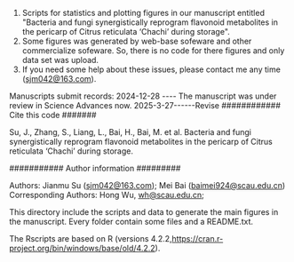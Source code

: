 1. Scripts for statistics and plotting figures in our manuscript entitled "Bacteria and fungi synergistically reprogram 
   flavonoid metabolites in the pericarp of Citrus reticulata ‘Chachi’ during storage".
2. Some figures was generated by web-base sofeware and other commercialize sofeware. So, there is no code for there
  figures and only data set was upload.
4. If you need some help about these issues, please contact me any time (sjm042@163.com). 

Manuscripts submit records:
2024-12-28 ---- The manuscript was under review in Science Advances now. 
2025-3-27------Revise
############ Cite this code #######

Su, J., Zhang, S., Liang, L., Bai, H., Bai, M. et al. Bacteria and fungi synergistically reprogram flavonoid metabolites 
in the pericarp of Citrus reticulata ‘Chachi’ during storage. 

########### Author information #########

Authors: Jianmu Su (sjm042@163.com);  Mei Bai (baimei924@scau.edu.cn)
Corresponding Authors:  Hong Wu, wh@scau.edu.cn;

This directory include the scripts and data to generate the main figures in the manuscript. Every folder contain some 
files and a README.txt. 

The Rscripts are based on R (versions 4.2.2,https://cran.r-project.org/bin/windows/base/old/4.2.2).
